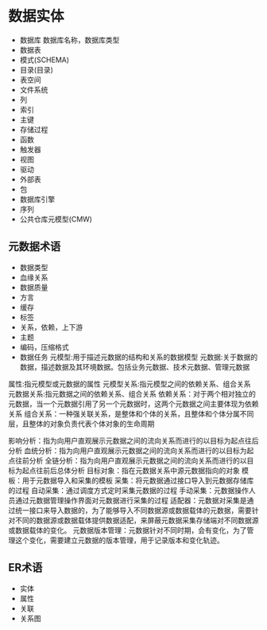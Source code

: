 # 数据实体
* 数据库
       数据库名称，数据库类型
* 数据表
* 模式(SCHEMA)
* 目录(目录)
* 表空间
* 文件系统
* 列
* 索引
* 主键
* 存储过程
* 函数
* 触发器
* 视图
* 驱动
* 外部表
* 包
* 数据库引擎
* 序列
* 公共仓库元模型(CMW)

## 元数据术语
* 数据类型
* 血缘关系
* 数据质量
* 方言
* 缓存
* 标签
* 关系，依赖，上下游
* 主题
* 编码，压缩格式
* 数据任务
元模型:用于描述元数据的结构和关系的数据模型
元数据:关于数据的数据，描述数据及其环境数据。包括业务元数据、技术元数据、管理元数据

属性:指元模型或元数据的属性
元模型关系:指元模型之间的依赖关系、组合关系
元数据关系:指元数据之间的依赖关系、组合关系
依赖关系：对于两个相对独立的元数据，当一个元数据引用了另一个元数据时，这两个元数据之间主要体现为依赖关系
组合关系：一种强关联关系，是整体和个体的关系，且整体和个体分属不同层，且整体的对象负责代表个体对象的生命周期

影响分析：指为向用户直观展示元数据之间的流向关系而进行的以目标为起点往后分析
血统分析：指为向用户直观展示元数据之间的流向关系而进行的以目标为起点往前分析
全链分析：指为向用户直观展示元数据之间的流向关系而进行的以目标为起点往前后总体分析
目标对象：指在元数据关系中源元数据指向的对象
模板：用于元数据导入和采集的模板
采集：将元数据通过接口导入到元数据存储库的过程
自动采集：通过调度方式定时采集元数据的过程
手动采集：元数据操作人员通过元数据管理操作界面对元数据进行采集的过程
适配器：元数据对采集是通过统一接口来导入数据的，为了能够导入不同数据源或数据载体的元数据，需要针对不同的数据源或数据载体提供数据适配，来屏蔽元数据采集存储端对不同数据源或数据载体的变化。
元数据版本管理：元数据针对不同时期，会有变化，为了管理这个变化，需要建立元数据的版本管理，用于记录版本和变化轨迹。


## ER术语
* 实体
* 属性
* 关联
* 关系图